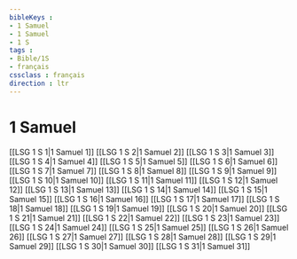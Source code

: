 ```yaml
---
bibleKeys : 
- 1 Samuel
- 1 Samuel
- 1 S
tags : 
- Bible/1S
- français
cssclass : français
direction : ltr
---
```


# 1 Samuel

[[LSG 1 S 1|1 Samuel 1]]
[[LSG 1 S 2|1 Samuel 2]]
[[LSG 1 S 3|1 Samuel 3]]
[[LSG 1 S 4|1 Samuel 4]]
[[LSG 1 S 5|1 Samuel 5]]
[[LSG 1 S 6|1 Samuel 6]]
[[LSG 1 S 7|1 Samuel 7]]
[[LSG 1 S 8|1 Samuel 8]]
[[LSG 1 S 9|1 Samuel 9]]
[[LSG 1 S 10|1 Samuel 10]]
[[LSG 1 S 11|1 Samuel 11]]
[[LSG 1 S 12|1 Samuel 12]]
[[LSG 1 S 13|1 Samuel 13]]
[[LSG 1 S 14|1 Samuel 14]]
[[LSG 1 S 15|1 Samuel 15]]
[[LSG 1 S 16|1 Samuel 16]]
[[LSG 1 S 17|1 Samuel 17]]
[[LSG 1 S 18|1 Samuel 18]]
[[LSG 1 S 19|1 Samuel 19]]
[[LSG 1 S 20|1 Samuel 20]]
[[LSG 1 S 21|1 Samuel 21]]
[[LSG 1 S 22|1 Samuel 22]]
[[LSG 1 S 23|1 Samuel 23]]
[[LSG 1 S 24|1 Samuel 24]]
[[LSG 1 S 25|1 Samuel 25]]
[[LSG 1 S 26|1 Samuel 26]]
[[LSG 1 S 27|1 Samuel 27]]
[[LSG 1 S 28|1 Samuel 28]]
[[LSG 1 S 29|1 Samuel 29]]
[[LSG 1 S 30|1 Samuel 30]]
[[LSG 1 S 31|1 Samuel 31]]
